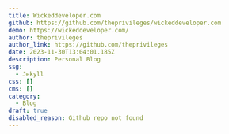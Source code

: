 ```yaml
---
title: Wickeddeveloper.com
github: https://github.com/theprivileges/wickeddeveloper.com
demo: https://wickeddeveloper.com/
author: theprivileges
author_link: https://github.com/theprivileges
date: 2023-11-30T13:04:01.185Z
description: Personal Blog
ssg:
  - Jekyll
css: []
cms: []
category:
  - Blog
draft: true
disabled_reason: Github repo not found
---
```

